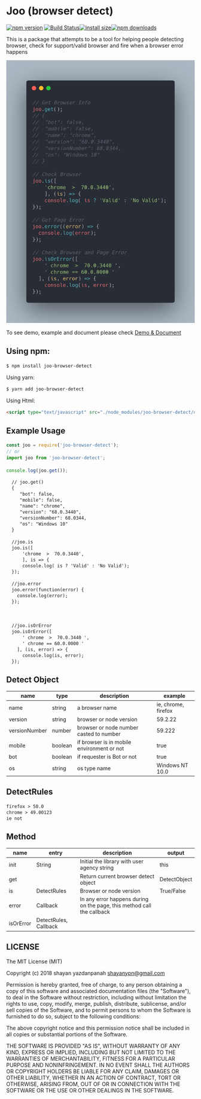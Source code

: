 


# Joo (browser detect)

[![npm version](https://img.shields.io/npm/v/joo-browser-detect.svg?style=flat-square)](https://www.npmjs.org/package/joo-browser-detect) [![Build Status](https://travis-ci.com/shayanypn/joo-browser-detect.svg?branch=master)](https://travis-ci.com/shayanypn/joo-browser-detect)[![install size](https://packagephobia.now.sh/badge?p=joo-browser-detect)](https://packagephobia.now.sh/result?p=joo-browser-detect)[![npm downloads](https://img.shields.io/npm/dm/joo-browser-detect.svg?style=flat-square)](http://npm-stat.com/charts.html?package=joo-browser-detect)

This is a package that attempts to be a tool for helping people detecting browser, check for support/valid browser and fire when a browser error happens

![screen record of preview](https://github.com/shayanypn/joo-browser-detect/blob/master/preview.png)

To see demo, example and document please check [Demo & Document](https://shayanypn.github.io/joo-browser-detect/)

## Using npm:

```bash
$ npm install joo-browser-detect
```


Using yarn:

```bash
$ yarn add joo-browser-detect
```

Using Html:

```html
<script type="text/javascript" src="./node_modules/joo-browser-detect/dist/joo.min.js"></script>
```


## Example Usage

```js
const joo = require('joo-browser-detect');
// or
import joo from 'joo-browser-detect';

console.log(joo.get());
```

      // joo.get() 
      {
         "bot": false,
         "mobile": false,
         "name": "chrome",
         "version": "68.0.3440",
         "versionNumber": 68.0344,
         "os": "Windows 10"
      }
        
      //joo.is
      joo.is([
          'chrome  >  70.0.3440',
          ], is => {
          console.log( is ? 'Valid' : 'No Valid');
      });
    
      //joo.error
      joo.error(function(error) {
        console.log(error);
      });
  

        
      //joo.isOrError
      joo.isOrError([
          ' chrome  >  70.0.3440 ',
          ' chrome == 60.0.0000 '
        ], (is, error) => {
          console.log(is, error);
      });
    
    

## Detect Object
| name | type | description | example |
| ---- | ---- | ----------- | ------- |
| name | string | a browser name | ie, chrome, firefox |
| version | string | browser or node version | 59.2.22 |
| versionNumber | number | browser or node number casted to number | 59.222 |
| mobile | boolean | if browser is in mobile environment or not | true |
| bot| boolean | if requester is Bot or not | true |
| os | string | os type name | Windows NT 10.0 |


## DetectRules

    firefox > 50.0
    chrome > 49.00123
    ie not


## Method
| name | entry | description | output |
| ---- | ---- | ----------- | ------- |
| init | String | Initial the library with user agency string | this |
| get |  | Return current browser detect object | DetectObject |
| is| DetectRules | Browser or node version | True/False |
| error | Callback | In any error happens during on the page, this method call the callback |  |
| isOrError | DetectRules, Callback |  |  |

## LICENSE

The MIT License (MIT)

Copyright (c) 2018 shayan yazdanpanah <shayanypn@gmail.com>

Permission is hereby granted, free of charge, to any person obtaining a copy
of this software and associated documentation files (the "Software"), to deal
in the Software without restriction, including without limitation the rights
to use, copy, modify, merge, publish, distribute, sublicense, and/or sell
copies of the Software, and to permit persons to whom the Software is
furnished to do so, subject to the following conditions:

The above copyright notice and this permission notice shall be included in all
copies or substantial portions of the Software.

THE SOFTWARE IS PROVIDED "AS IS", WITHOUT WARRANTY OF ANY KIND, EXPRESS OR
IMPLIED, INCLUDING BUT NOT LIMITED TO THE WARRANTIES OF MERCHANTABILITY,
FITNESS FOR A PARTICULAR PURPOSE AND NONINFRINGEMENT. IN NO EVENT SHALL THE
AUTHORS OR COPYRIGHT HOLDERS BE LIABLE FOR ANY CLAIM, DAMAGES OR OTHER
LIABILITY, WHETHER IN AN ACTION OF CONTRACT, TORT OR OTHERWISE, ARISING FROM,
OUT OF OR IN CONNECTION WITH THE SOFTWARE OR THE USE OR OTHER DEALINGS IN THE
SOFTWARE.

